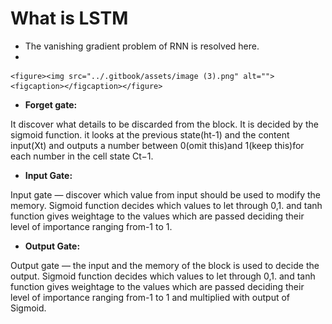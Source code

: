 # What is LSTM

* The vanishing gradient problem of RNN is resolved here.
*

    <figure><img src="../.gitbook/assets/image (3).png" alt=""><figcaption></figcaption></figure>
* **Forget gate:**

It discover what details to be discarded from the block. It is decided by the sigmoid function. it looks at the previous state(ht-1) and the content input(Xt) and outputs a number between 0(omit this)and 1(keep this)for each number in the cell state Ct−1.

* **Input Gate:**

Input gate — discover which value from input should be used to modify the memory. Sigmoid function decides which values to let through 0,1. and tanh function gives weightage to the values which are passed deciding their level of importance ranging from-1 to 1.

* **Output Gate:**

Output gate — the input and the memory of the block is used to decide the output. Sigmoid function decides which values to let through 0,1. and tanh function gives weightage to the values which are passed deciding their level of importance ranging from-1 to 1 and multiplied with output of Sigmoid.
